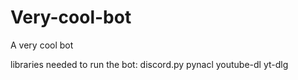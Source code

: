 # Very-cool-bot
A very cool bot

libraries needed to run the bot:
    discord.py
    pynacl
    youtube-dl
    yt-dlg